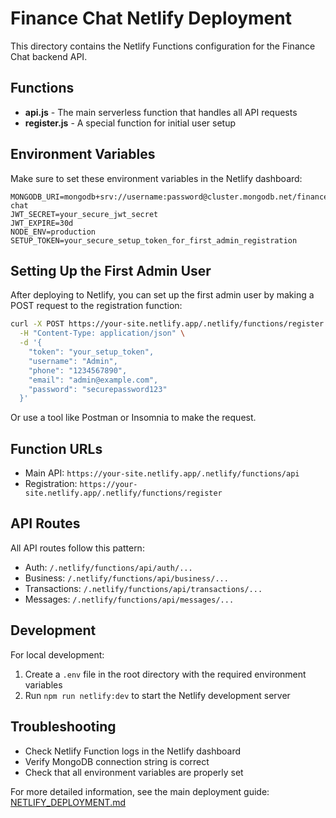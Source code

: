 # Finance Chat Netlify Deployment

This directory contains the Netlify Functions configuration for the Finance Chat backend API.

## Functions

- **api.js** - The main serverless function that handles all API requests
- **register.js** - A special function for initial user setup

## Environment Variables

Make sure to set these environment variables in the Netlify dashboard:

```
MONGODB_URI=mongodb+srv://username:password@cluster.mongodb.net/finance-chat
JWT_SECRET=your_secure_jwt_secret
JWT_EXPIRE=30d
NODE_ENV=production
SETUP_TOKEN=your_secure_setup_token_for_first_admin_registration
```

## Setting Up the First Admin User

After deploying to Netlify, you can set up the first admin user by making a POST request to the registration function:

```bash
curl -X POST https://your-site.netlify.app/.netlify/functions/register \
  -H "Content-Type: application/json" \
  -d '{
    "token": "your_setup_token",
    "username": "Admin",
    "phone": "1234567890",
    "email": "admin@example.com",
    "password": "securepassword123"
  }'
```

Or use a tool like Postman or Insomnia to make the request.

## Function URLs

- Main API: `https://your-site.netlify.app/.netlify/functions/api`
- Registration: `https://your-site.netlify.app/.netlify/functions/register`

## API Routes

All API routes follow this pattern:

- Auth: `/.netlify/functions/api/auth/...`
- Business: `/.netlify/functions/api/business/...`
- Transactions: `/.netlify/functions/api/transactions/...`
- Messages: `/.netlify/functions/api/messages/...`

## Development

For local development:

1. Create a `.env` file in the root directory with the required environment variables
2. Run `npm run netlify:dev` to start the Netlify development server

## Troubleshooting

- Check Netlify Function logs in the Netlify dashboard
- Verify MongoDB connection string is correct
- Check that all environment variables are properly set

For more detailed information, see the main deployment guide: [NETLIFY_DEPLOYMENT.md](../NETLIFY_DEPLOYMENT.md)